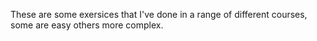 These are some exersices that I've done in a range of different courses, some are easy others more complex.

